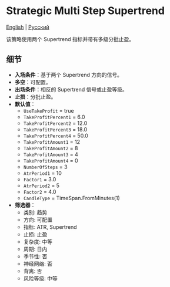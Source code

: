 # Strategic Multi Step Supertrend
[English](README.md) | [Русский](README_ru.md)

该策略使用两个 Supertrend 指标并带有多级分批止盈。

## 细节

- **入场条件**：基于两个 Supertrend 方向的信号。
- **多空**：可配置。
- **出场条件**：相反的 Supertrend 信号或止盈等级。
- **止损**：分批止盈。
- **默认值**：
  - `UseTakeProfit` = true
  - `TakeProfitPercent1` = 6.0
  - `TakeProfitPercent2` = 12.0
  - `TakeProfitPercent3` = 18.0
  - `TakeProfitPercent4` = 50.0
  - `TakeProfitAmount1` = 12
  - `TakeProfitAmount2` = 8
  - `TakeProfitAmount3` = 4
  - `TakeProfitAmount4` = 0
  - `NumberOfSteps` = 3
  - `AtrPeriod1` = 10
  - `Factor1` = 3.0
  - `AtrPeriod2` = 5
  - `Factor2` = 4.0
  - `CandleType` = TimeSpan.FromMinutes(1)
- **筛选器**：
  - 类别: 趋势
  - 方向: 可配置
  - 指标: ATR, Supertrend
  - 止损: 止盈
  - 复杂度: 中等
  - 周期: 日内
  - 季节性: 否
  - 神经网络: 否
  - 背离: 否
  - 风险等级: 中等
